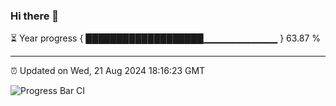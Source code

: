 ### Hi there 👋

⏳ Year progress { ███████████████████▁▁▁▁▁▁▁▁▁▁▁ } 63.87 %

---

⏰ Updated on Wed, 21 Aug 2024 18:16:23 GMT

![Progress Bar CI](https://github.com/liununu/liununu/workflows/Progress%20Bar%20CI/badge.svg)
